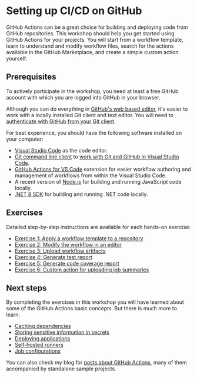 # Setting up CI/CD on GitHub

GitHub Actions can be a great choice for building and deploying code from GitHub repositories. This workshop should help you get started using GitHub Actions for your projects. You will start from a workflow template, learn to understand and modify workflow files, search for the actions available in the GitHub Marketplace, and create a simple custom action yourself.

## Prerequisites

To actively participate in the workshop, you need at least a free GitHub account with which you are logged into GitHub in your browser.

Although you can do everything in [GitHub's web based editor](https://docs.github.com/en/codespaces/the-githubdev-web-based-editor), it's easier to work with a locally installed Git client and text editor. You will need to [authenticate with GitHub from your Git client](https://docs.github.com/en/get-started/git-basics/set-up-git#authenticating-with-github-from-git).

For best experience, you should have the following software installed on your computer:

- [Visual Studio Code](https://code.visualstudio.com) as the code editor.
- [Git command line client](https://git-scm.com/downloads) to [work with Git and GitHub in Visual Studio Code](https://code.visualstudio.com/docs/sourcecontrol/intro-to-git).
- [GitHub Actions for VS Code](https://marketplace.visualstudio.com/items?itemName=GitHub.vscode-github-actions) extension for easier workflow authoring and management of workflows from within the Visual Studio Code.
- A recent version of [Node.js](https://nodejs.org/en/download) for building and running JavaScript code locally.
- [.NET 8 SDK](https://dotnet.microsoft.com/en-us/download) for building and running .NET code locally.

## Exercises

Detailed step-by-step instructions are available for each hands-on exercise:

- [Exercise 1: Apply a workflow template to a repository](exercises/e1.md)
- [Exercise 2: Modify the workflow in an editor](exercises/e2.md)
- [Exercise 3: Upload workflow artifacts](exercises/e3.md)
- [Exercise 4: Generate test report](exercises/e4.md)
- [Exercise 5: Generate code coverage report](exercises/e5.md)
- [Exercise 6: Custom action for uploading job summaries](exercises/e6.md)

## Next steps

By completing the exercises in this workshop you will have learned about some of the GitHub Actions basic concepts. But there is much more to learn:

- [Caching dependencies](https://docs.github.com/en/actions/writing-workflows/choosing-what-your-workflow-does/caching-dependencies-to-speed-up-workflows)
- [Storing sensitive information in secrets](https://docs.github.com/en/actions/security-for-github-actions/security-guides/about-secrets)
- [Deploying applications](https://docs.github.com/en/actions/use-cases-and-examples/deploying/deploying-with-github-actions)
- [Self-hosted runners](https://docs.github.com/en/actions/hosting-your-own-runners/managing-self-hosted-runners/about-self-hosted-runners)
- [Job configurations](https://docs.github.com/en/actions/writing-workflows/choosing-what-your-workflow-does/running-variations-of-jobs-in-a-workflow)

You can also check my blog for [posts about GitHub Actions](https://www.damirscorner.com/blog/tags/github.html), many of them accompanied by standalone sample projects.
